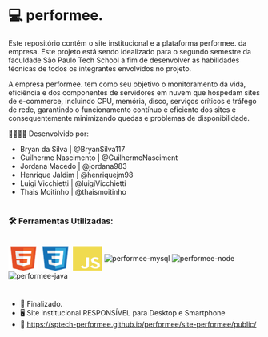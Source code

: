 # 💻 performee.

Este repositório contém o site institucional e a plataforma performee. da empresa. Este projeto está sendo idealizado para o segundo semestre da faculdade São Paulo Tech School a fim de desenvolver as habilidades técnicas de todos os integrantes envolvidos no projeto.

A empresa performee. tem como seu objetivo o monitoramento da vida, eficiência e dos componentes de servidores em nuvem que hospedam sites de e-commerce, incluindo CPU, memória, disco, serviços críticos e tráfego de rede, garantindo o funcionamento contínuo e eficiente dos sites e consequentemente minimizando quedas e problemas de disponibilidade.

👷🏻‍♂️🔨 Desenvolvido por:
  - Bryan da Silva | @BryanSilva117
  - Guilherme Nascimento | @GuilhermeNasciment
  - Jordana Macedo | @jordana983
  - Henrique Jaldim | @henriquejm98
  - Luigi Vicchietti | @luigiVicchietti
  - Thais Moitinho | @thaismoitinho

#

### 🛠 Ferramentas Utilizadas:
<br>

<div align="left">
   <img align="center" alt="performee-HTML" height="50" width="60" src="https://raw.githubusercontent.com/devicons/devicon/master/icons/html5/html5-original.svg">
  <img align="center" alt="performee-CSS" height="50" width="60" src="https://raw.githubusercontent.com/devicons/devicon/master/icons/css3/css3-original.svg">
  <img align="center" alt="performee-Js" height="50" width="60" src="https://raw.githubusercontent.com/devicons/devicon/master/icons/javascript/javascript-plain.svg">
  <img align="center" alt="performee-mysql" height="50" width="60" src="https://cdn.jsdelivr.net/gh/devicons/devicon/icons/mysql/mysql-original.svg">
  <img align="center" alt="performee-node" height="50" width="60" src="https://cdn.jsdelivr.net/gh/devicons/devicon/icons/nodejs/nodejs-original.svg"/>
  <img align="center" alt="performee-java" height="50" width="60" src="https://cdn.jsdelivr.net/gh/devicons/devicon/icons/java/java-original.svg"/>
</div>

#

- 📌 Finalizado.
- 🖥️ Site institucional RESPONSÍVEL para Desktop e Smartphone
- 🔗 https://sptech-performee.github.io/performee/site-performee/public/
